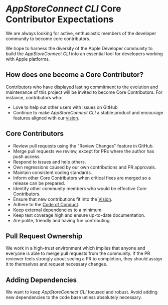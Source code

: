 # _AppStoreConnect CLI_ Core Contributor Expectations

We are always looking for active, enthusiastic members of the developer community to become core contributors. 

We hope to harness the diversity of the Apple Developer community to build the _AppStoreConnect CLI_ into an essential tool for developers working with Apple platforms.

## How does one become a Core Contributor?

Contributors who have displayed lasting commitment to the evolution and maintenance of this project will be invited to become Core Contributors. For instance, contributors who:

- Love to help out other users with issues on GitHub
- Continue to make _AppStoreConnect CLI_ a stable product and encourage features aligned with our [vision][vision].

## Core Contributors

- Review pull requests using the "Review Changes" feature in GitHub.
- Merge pull requests we review, except for PRs where the author has push access.
- Respond to issues and help others.
- Own regressions caused by our own contributions and PR approvals.
- Maintain consistent coding standards.
- Inform other Core Contributors when critical fixes are merged so a release can be prepared.
- Identify other community members who would be effective Core Contributors.
- Ensure that new contributions fit into the [Vision][vision].
- Adhere to the [Code of Conduct][code-of-conduct].
- Keep external dependencies to a minimum.
- Keep test coverage high and ensure up-to-date documentation.
- Are polite, friendly and having fun contributing.

## Pull Request Ownership

We work in a high-trust environment which implies that anyone and everyone is able to merge pull requests from the community. If the PR reviewer feels strongly about seeing a PR to completion, they should assign it to themselves and request necessary changes.

## Adding Dependencies

We want to keep _AppStoreConnect CLI_ focused and robust. Avoid adding new dependencies to the code base unless absolutely necessary.

[vision]: https://github.com/ittybittyapps/appstoreconnect-cli/blob/master/VISION.md
[code-of-conduct]: https://github.com/ittybittyapps/appstoreconnect-cli/blob/master/CODE_OF_CONDUCT.md

